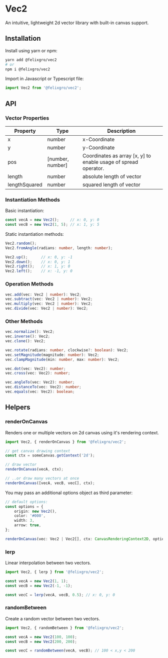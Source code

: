 # Vec2

An intuitive, lightweight 2d vector library with built-in canvas support.

## Installation

Install using yarn or npm:

```bash
yarn add @felixgro/vec2
# or
npm i @felixgro/vec2
```

Import in Javascript or Typescript file:

```javascript
import Vec2 from '@felixgro/vec2';
```

## API

### Vector Properties

| Property      | Type             | Description                                                     |
| ------------- | ---------------- | --------------------------------------------------------------- |
| x             | number           | x-Coordinate                                                    |
| y             | number           | y-Coordinate                                                    |
| pos		    | [number, number] | Coordinates as array [x, y] to enable usage of spread operator. |
| length        | number           | absolute length of vector                                       |
| lengthSquared | number           | squared length of vector                                        |

### Instantiation Methods

Basic instantiation:

```ts
const vecA = new Vec2();     // x: 0, y: 0
const vecB = new Vec2(1, 5); // x: 1, y: 5
```

Static instantiation methods:

```ts
Vec2.random();
Vec2.fromAngle(radians: number, length: number);

Vec2.up(); 	   	// x: 0, y: -1
Vec2.down();  	// x: 0, y: 1
Vec2.right();   // x: 1, y: 0
Vec2.left();  	// x: -1, y: 0 
```

### Operation Methods

```ts
vec.add(vec: Vec2 | number): Vec2;
vec.subtract(vec: Vec2 | number): Vec2;
vec.multiply(vec: Vec2 | number): Vec2;
vec.divide(vec: Vec2 | number): Vec2;
```

### Other Methods

```ts
vec.normalize(): Vec2;
vec.inverse(): Vec2;
vec.clone(): Vec2;

vec.rotate(radians: number, clockwise?: boolean): Vec2;
vec.setMagnitude(magnitude: number): Vec2;
vec.clampMagnitude(min: number, max: number): Vec2;

vec.dot(vec: Vec2): number;
vec.cross(vec: Vec2): number;

vec.angleTo(vec: Vec2): number;
vec.distanceTo(vec: Vec2): number;
vec.equals(vec: Vec2): boolean;
```

## Helpers

### renderOnCanvas

Renders one or multiple vectors on 2d canvas using it's rendering context.

```ts
import Vec2, { renderOnCanvas } from '@felixgro/vec2';

// get canvas drawing context
const ctx = someCanvas.getContext('2d');

// draw vector
renderOnCanvas(vecA, ctx);

// ..or draw many vectors at once
renderOnCanvas([vecA, vecB, vecC], ctx);
```

You may pass an additional options object as third parameter:

```ts
// default options:
const options = {
	origin: new Vec2(),
	color: '#000',
	width: 3,
	arrow: true,
};

renderOnCanvas(vec: Vec2 | Vec2[], ctx: CanvasRenderingContext2D, options: DrawOptions);
```


### lerp

Linear interpolation between two vectors.

```ts
import Vec2, { lerp } from '@felixgro/vec2';

const vecA = new Vec2(1, 1);
const vecB = new Vec2(-1, -1);

const vecC = lerp(vecA, vecB, 0.5); // x: 0, y: 0
```

### randomBetween

Create a random vector between two vectors.

```ts
import Vec2, { randomBetween } from '@felixgro/vec2';

const vecA = new Vec2(100, 100);
const vecB = new Vec2(200, 200);

const vecC = randomBetween(vecA, vecB); // 100 < x,y < 200
```